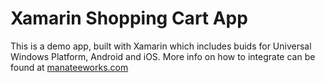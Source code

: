 # Xamarin Shopping Cart App

This is a demo app, built with Xamarin which includes buids for Universal Windows Platform, Android and iOS.
More info on how to integrate can be found at [manateeworks.com](https://manateeworks.com/)


